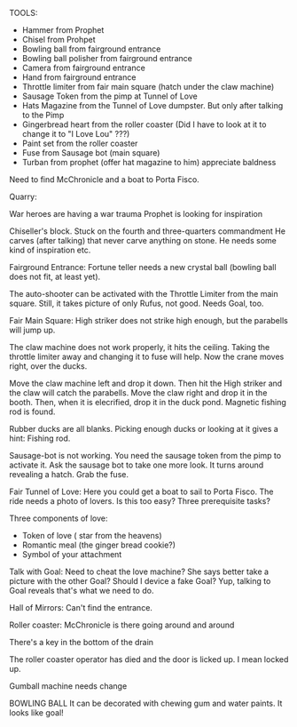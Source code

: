 TOOLS:
 - Hammer from Prophet
 - Chisel from Prohpet
 - Bowling ball from fairground entrance
 - Bowling ball polisher from fairground entrance
 - Camera from fairground entrance
 - Hand from fairground entrance
 - Throttle limiter from fair main square (hatch under the claw machine)
 - Sausage Token from the pimp at Tunnel of Love
 - Hats Magazine from the Tunnel of Love dumpster. But only after talking to the Pimp
 - Gingerbread heart from the roller coaster (Did I have to look at it to change it to "I Love Lou" ???)
 - Paint set from the roller coaster
 - Fuse from Sausage bot (main square)
 - Turban from prophet (offer hat magazine to him) appreciate baldness


Need to find McChronicle and a boat to Porta Fisco.



Quarry:

War heroes are having a war trauma
Prophet is looking for inspiration

Chiseller's block. Stuck on the fourth and three-quarters commandment
He carves (after talking) that never carve anything on stone. He needs some kind of inspiration etc.

Fairground Entrance:
Fortune teller needs a new crystal ball (bowling ball does not fit, at least yet).

The auto-shooter can be activated with the Throttle Limiter from the main square. Still, it takes picture of only Rufus, not good. Needs Goal, too.

Fair Main Square:
High striker does not strike high enough, but the parabells will jump up.

The claw machine does not work properly, it hits the ceiling. Taking the throttle limiter away and changing it to fuse will help. Now the crane moves right, over the ducks.

Move the claw machine left and drop it down. Then hit the High striker and the claw will catch the parabells. Move the claw right and drop it in the booth. Then, when it is elecrified, drop it in the duck pond. Magnetic fishing rod is found.

Rubber ducks are all blanks. Picking enough ducks or looking at it gives a hint: Fishing rod.

Sausage-bot is not working. You need the sausage token from the pimp to activate it. Ask the sausage bot to take one more look. It turns around revealing a hatch. Grab the fuse.

Fair Tunnel of Love:
Here you could get a boat to sail to Porta Fisco.
The ride needs a photo of lovers. Is this too easy?
Three prerequisite tasks?

Three components of love:
 - Token of love ( star from the heavens)
 - Romantic meal (the ginger bread cookie?)
 - Symbol of your attachment

Talk with Goal: Need to cheat the love machine? She says better take a picture with the other Goal? Should I device a fake Goal? Yup, talking to Goal reveals that's what we need to do.

Hall of Mirrors:
Can't find the entrance.

Roller coaster:
McChronicle is there going around and around

There's a key in the bottom of the drain

The roller coaster operator has died and the door is licked up. I mean locked up.

Gumball machine needs change

BOWLING BALL
It can be decorated with chewing gum and water paints. It looks like goal!
